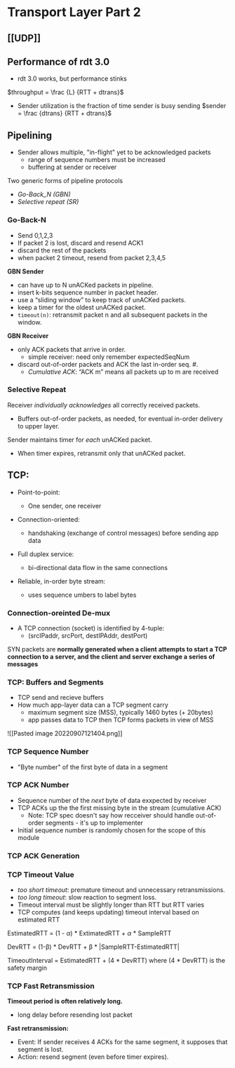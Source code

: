 # Transport Layer Part 2

## [[UDP]]

## Performance of rdt 3.0
- rdt 3.0 works, but performance stinks

$throughput = \frac {L} {RTT + dtrans}$

- Sender utilization is the fraction of time sender is busy sending
$sender = \frac {dtrans} {RTT + dtrans}$

## Pipelining
- Sender allows multiple, "in-flight" yet to be acknowledged packets
	- range of sequence numbers must be increased
	- buffering at sender or receiver

Two generic forms of pipeline protocols
- *Go-Back_N (GBN)*
- *Selective repeat (SR)*

### Go-Back-N
- Send 0,1,2,3
- If packet 2 is lost, discard and resend ACK1
- discard the rest of the packets
- when packet 2 timeout, resend from packet 2,3,4,5

**GBN Sender** 
- can have up to N unACKed packets in pipeline. 
- insert k-bits sequence number in packet header. 
- use a “sliding window” to keep track of unACKed packets. 
- keep a timer for the oldest unACKed packet. 
- `timeout(n)`: retransmit packet n and all subsequent packets in the window. 

**GBN Receiver** 
- only ACK packets that arrive in order. 
	- simple receiver: need only remember expectedSeqNum 
- discard out-of-order packets and ACK the last in-order seq. #. 
	- *Cumulative ACK*: “ACK m” means all packets up to m are received

### Selective Repeat
Receiver *individually acknowledges* all correctly received packets. 
- Buffers out-of-order packets, as needed, for eventual in-order delivery to upper layer. 

Sender maintains timer for *each* unACKed packet. 
- When timer expires, retransmit only that unACKed packet.

## TCP: 

- Point-to-point:
	- One sender, one receiver

- Connection-oriented:
	- handshaking (exchange of control messages) before sending app data

- Full duplex service:
	- bi-directional data flow in the same connections

- Reliable, in-order byte stream:
	- uses sequence  umbers to label bytes

### Connection-oreinted De-mux
- A TCP connection (socket) is identified by 4-tuple:
	- (srcIPaddr, srcPort, destIPAddr, destPort)

SYN packets are **normally generated when a client attempts to start a TCP connection to a server, and the client and server exchange a series of messages**

### TCP: Buffers and Segments
- TCP send and recieve buffers
- How much app-layer data can a TCP segment carry
	- maximum segment size (MSS), typically 1460 bytes (+ 20bytes)
	- app passes data to TCP then TCP forms packets in view of MSS

![[Pasted image 20220907121404.png]]

### TCP Sequence Number
- "Byte number" of the first byte of data in a segment

### TCP ACK Number
- Sequence number of the *next* byte of data exxpected by receiver
- TCP ACKs up the the first missing byte in the stream (cumulative ACK)
	- Note: TCP spec doesn't say how recceiver should handle out-of-order segments - it's up to implementer
- Initial sequence number is randomly chosen for the scope of this module

### TCP ACK Generation


### TCP Timeout Value
- *too short timeout*: premature timeout and unnecessary retransmissions.
- *too long timeout*: slow reaction to segment loss.
- Timeout interval must be slightly longer than RTT but RTT varies
- TCP computes (and keeps updating) timeout interval based on estimated RTT

EstimatedRTT = (1 - $\alpha$) * ExtimatedRTT + $\alpha$ * SampleRTT

DevRTT = (1-β) * DevRTT + β * |SampleRTT-EstimatedRTT|

TimeoutInterval = EstimatedRTT + (4 * DevRTT) 
where (4 * DevRTT) is the safety margin

### TCP Fast Retransmission
**Timeout period is often relatively long.** 
- long delay before resending lost packet

**Fast retransmission:** 
- Event: If sender receives 4 ACKs for the same segment, it supposes that segment is lost. 
- Action: resend segment (even before timer expires).